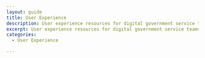 ```yaml
---
layout: guide
title: User Experience
description: User experience resources for digital government service teams.
excerpt: User experience resources for digital government service teams.
categories:
  - User Experience

---
```


